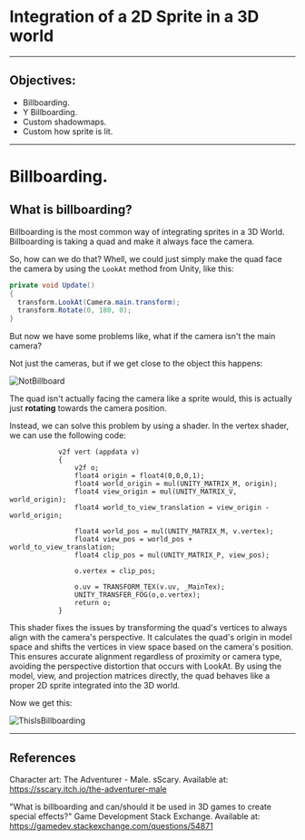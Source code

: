 # Integration of a 2D Sprite in a 3D world
---
## Objectives:
- Billboarding.
- Y Billboarding.
- Custom shadowmaps.
- Custom how sprite is lit.
---
# Billboarding.
## What is billboarding?
Billboarding is the most common way of integrating sprites in a 3D World. Billboarding is taking a quad and make it always face the camera.

So, how can we do that? Whell, we could just simply make the quad face the camera by using the `LookAt` method from Unity, like this:

```csharp
private void Update()
{
  transform.LookAt(Camera.main.transform);
  transform.Rotate(0, 180, 0);
}
```
But now we have some problems like, what if the camera isn't the main camera?

Not just the cameras, but if we get close to the object this happens:

![NotBillboard](Images/notbillboard.png)

The quad isn't actually facing the camera like a sprite would, this is actually just **rotating** towards the camera position.

Instead, we can solve this problem by using a shader. In the vertex shader, we can use the following code:

```shader
            v2f vert (appdata v)
            {
                v2f o;
                float4 origin = float4(0,0,0,1);
                float4 world_origin = mul(UNITY_MATRIX_M, origin);
                float4 view_origin = mul(UNITY_MATRIX_V, world_origin);
                float4 world_to_view_translation = view_origin - world_origin;
                
                float4 world_pos = mul(UNITY_MATRIX_M, v.vertex);
                float4 view_pos = world_pos + world_to_view_translation;
                float4 clip_pos = mul(UNITY_MATRIX_P, view_pos);

                o.vertex = clip_pos;

                o.uv = TRANSFORM_TEX(v.uv, _MainTex);
                UNITY_TRANSFER_FOG(o,o.vertex);
                return o;
            }
```

This shader fixes the issues by transforming the quad's vertices to always align with the camera's perspective. It calculates the quad's origin in model space and shifts the vertices in view space based on the camera's position. This ensures accurate alignment regardless of proximity or camera type, avoiding the perspective distortion that occurs with LookAt. By using the model, view, and projection matrices directly, the quad behaves like a proper 2D sprite integrated into the 3D world.

Now we get this:

![ThisIsBillboarding](Images/thisisbillboarding.png)

---
## References

Character art: The Adventurer - Male. sScary. Available at: https://sscary.itch.io/the-adventurer-male

"What is billboarding and can/should it be used in 3D games to create special effects?" Game Development Stack Exchange. Available at: https://gamedev.stackexchange.com/questions/54871

